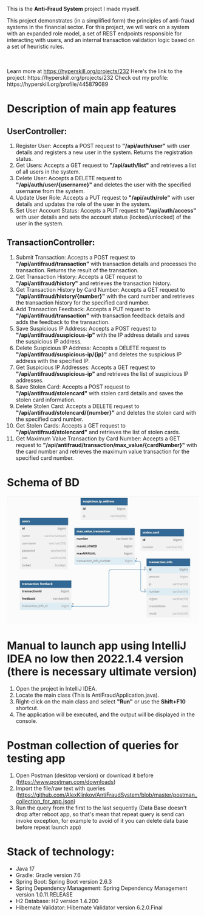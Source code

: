 This is the **Anti-Fraud System** project I made myself.
<p>This project demonstrates (in a simplified form) the principles of anti-fraud systems in the financial sector. For this project, we will work on a system with an expanded role model, a set of REST endpoints responsible for interacting with users, and an internal transaction validation logic based on a set of heuristic rules.</p><br/><br/>Learn more at <a href="https://hyperskill.org/projects/232?utm_source=ide&utm_medium=ide&utm_campaign=ide&utm_content=project-card">https://hyperskill.org/projects/232</a>
Here's the link to the project: https://hyperskill.org/projects/232
Check out my profile: https://hyperskill.org/profile/445879089

# Description of main app features

## UserController:
1. Register User: Accepts a POST request to **"/api/auth/user"** with user details and registers a new user in the system. Returns the registration status.
2. Get Users: Accepts a GET request to **"/api/auth/list"** and retrieves a list of all users in the system.
3. Delete User: Accepts a DELETE request to **"/api/auth/user/{username}"** and deletes the user with the specified username from the system.
4. Update User Role: Accepts a PUT request to **"/api/auth/role"** with user details and updates the role of the user in the system.
5. Set User Account Status: Accepts a PUT request to **"/api/auth/access"** with user details and sets the account status (locked/unlocked) of the user in the system.

## TransactionController:
1. Submit Transaction: Accepts a POST request to **"/api/antifraud/transaction"** with transaction details and processes the transaction. Returns the result of the transaction.
2. Get Transaction History: Accepts a GET request to **"/api/antifraud/history"** and retrieves the transaction history.
3. Get Transaction History by Card Number: Accepts a GET request to **"/api/antifraud/history/{number}"** with the card number and retrieves the transaction history for the specified card number.
4. Add Transaction Feedback: Accepts a PUT request to **"/api/antifraud/transaction"** with transaction feedback details and adds the feedback to the transaction.
5. Save Suspicious IP Address: Accepts a POST request to **"/api/antifraud/suspicious-ip"** with the IP address details and saves the suspicious IP address.
6. Delete Suspicious IP Address: Accepts a DELETE request to **"/api/antifraud/suspicious-ip/{ip}"** and deletes the suspicious IP address with the specified IP.
7. Get Suspicious IP Addresses: Accepts a GET request to **"/api/antifraud/suspicious-ip"** and retrieves the list of suspicious IP addresses.
8. Save Stolen Card: Accepts a POST request to **"/api/antifraud/stolencard"** with stolen card details and saves the stolen card information.
9. Delete Stolen Card: Accepts a DELETE request to **"/api/antifraud/stolencard/{number}"** and deletes the stolen card with the specified card number.
10. Get Stolen Cards: Accepts a GET request to **"/api/antifraud/stolencard"** and retrieves the list of stolen cards.
11. Get Maximum Value Transaction by Card Number: Accepts a GET request to **"/api/antifraud/transaction/max_value/{cardNumber}"** with the card number and retrieves the maximum value transaction for the specified card number.
      
# Schema of BD
![Schema_OF_BD](https://github.com/AlexKlinkov/AntiFraudSystem/blob/master/schema_of_BD.jpg)

# Manual to launch app using IntelliJ IDEA no low then 2022.1.4 version (there is necessary ultimate version)
1. Open the project in IntelliJ IDEA.
2. Locate the main class (This is AntiFraudApplication.java).
3. Right-click on the main class and select **"Run"** or use the **Shift+F10** shortcut.
4. The application will be executed, and the output will be displayed in the console.

# Postman collection of queries for testing app
1. Open Postman (desktop version) or download it before (https://www.postman.com/downloads)
2. Import the file/raw text with queries (https://github.com/AlexKlinkov/AntiFraudSystem/blob/master/postman_collection_for_app.json)
3. Run the query from the first to the last sequently (Data Base doesn't drop after reboot app, so that's mean that repeat query is send can invoke exception, for example to avoid of it you can delete data base before repeat launch app)

# Stack of technology:
* Java 17
* Gradle: Gradle version 7.6
* Spring Boot: Spring Boot version 2.6.3
* Spring Dependency Management: Spring Dependency Management version 1.0.11.RELEASE
* H2 Database: H2 version 1.4.200
* Hibernate Validator: Hibernate Validator version 6.2.0.Final
